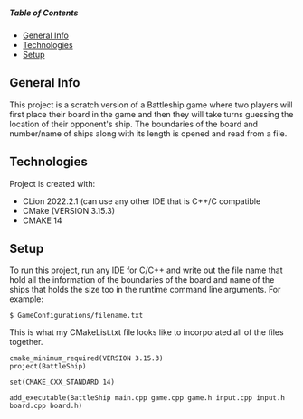 ##### Table of Contents  
* [General Info](#general-info)  
* [Technologies](#technologies) 
* [Setup](#setup)
   
## General Info
This project is a scratch version of a Battleship game where two players will first place their board in the game and then they will take turns guessing the location of their opponent's ship. The boundaries of the board and number/name of ships along with its length is opened and read from a file.

## Technologies
Project is created with:
- CLion 2022.2.1 (can use any other IDE that is C++/C compatible
- CMake (VERSION 3.15.3)
- CMAKE 14

## Setup 
To run this project, run any IDE for C/C++ and write out the file name that hold all the information of the boundaries of the board and name of the ships that holds the size too in the runtime command line arguments.
For example:

```
$ GameConfigurations/filename.txt
```

This is what my CMakeList.txt file looks like to incorporated all of the files together.
```
cmake_minimum_required(VERSION 3.15.3)
project(BattleShip)

set(CMAKE_CXX_STANDARD 14)

add_executable(BattleShip main.cpp game.cpp game.h input.cpp input.h board.cpp board.h)

```


